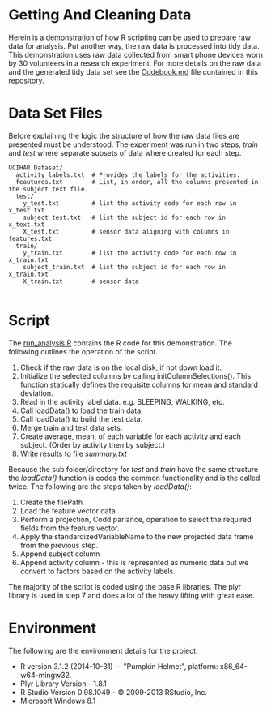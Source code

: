 Getting And Cleaning Data
=========================

Herein is a demonstration of how R scripting can be used to prepare raw data for analysis. Put another way, the raw data is processed into tidy data. This demonstration uses raw data collected from smart phone devices worn by 30 volunteers in a research experiment. For more details on the raw data and the generated tidy data set see the [Codebook.md](/Codebook.md) file contained in this repository.

# Data Set Files

Before explaining the logic the structure of how the raw data files are presented must be understood. The experiment was run in two steps, *train* and *test* where separate subsets of data where created for each step.

```
UCIHAR Dataset/
  activity_labels.txt  # Provides the labels for the activities.  
  feautures.txt        # List, in order, all the columns presented in the subject text file.     
  test/
    y_test.txt         # list the activity code for each row in x_test.txt   
    subject_test.txt   # list the subject id for each row in x_text.txt    
    X_test.txt         # sensor data aligning with columns in features.txt
  train/
    y_train.txt        # list the activity code for each row in x_train.txt   
    subject_train.txt  # list the subject id for each row in x_train.txt   
    X_train.txt        # sensor data
  
```

# Script

The [run_analysis.R](run_analysis.R) contains the R code for this demonstration. The following outlines the operation of the script.

  1. Check if the raw data is on the local disk, if not down load it. 
  2. Initialize the selected columns by calling initColumnSelections(). This function statically defines the requisite columns for mean and standard deviation. 
  3. Read in the activity label data. e.g. SLEEPING, WALKING, etc.
  4. Call loadData() to load the train data. 
  5. Call loadData() to build the test data. 
  6. Merge train and test data sets.
  7. Create average, mean, of each variable for each activity and each subject. (Order by activity then by subject.)
  8. Write results to file *summary.txt*

Because the sub folder/directory for *test* and *train* have the same structure the *loadData()* function is codes the common functionality and is the called twice. The following are the steps taken by *loadData()*: 

1. Create the filePath
2. Load the feature vector data. 
3. Perform a projection, Codd parlance, operation to select the required fields from the featurs vector.
4. Apply the standardizedVariableName to the new projected data frame from the previous step.
5. Append subject column
6. Append activity column - this is represented as numeric data but we convert to factors based on the activity labels.

The majority of the script is coded using the base R libraries. The plyr library is used in step 7 and does a lot of the heavy lifting with great ease.

# Environment 

The following are the environment details for the project:

* R version 3.1.2 (2014-10-31) -- "Pumpkin Helmet", platform: x86_64-w64-mingw32.
* Plyr Library Version - 1.8.1
* R Studio Version 0.98.1049 – © 2009-2013 RStudio, Inc.
* Microsoft Windows 8.1
